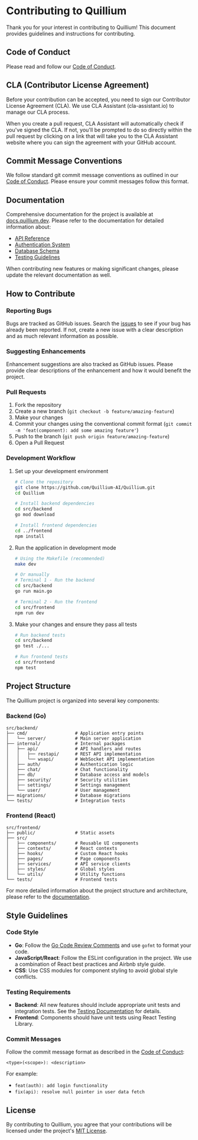 # Contributing to Quillium

Thank you for your interest in contributing to Quillium! This document provides guidelines and instructions for contributing.

## Code of Conduct

Please read and follow our [Code of Conduct](CODE_OF_CONDUCT.md).

## CLA (Contributor License Agreement)

Before your contribution can be accepted, you need to sign our Contributor License Agreement (CLA). We use CLA Assistant (cla-assistant.io) to manage our CLA process.

When you create a pull request, CLA Assistant will automatically check if you've signed the CLA. If not, you'll be prompted to do so directly within the pull request by clicking on a link that will take you to the CLA Assistant website where you can sign the agreement with your GitHub account.

## Commit Message Conventions

We follow standard git commit message conventions as outlined in our [Code of Conduct](CODE_OF_CONDUCT.md#commit-message-conventions). Please ensure your commit messages follow this format.

## Documentation

Comprehensive documentation for the project is available at [docs.quillium.dev](https://docs.quillium.dev). Please refer to the documentation for detailed information about:

- [API Reference](https://docs.quillium.dev/backend/api/)
- [Authentication System](https://docs.quillium.dev/backend/authentication/)
- [Database Schema](https://docs.quillium.dev/backend/database/)
- [Testing Guidelines](https://docs.quillium.dev/backend/testing/)

When contributing new features or making significant changes, please update the relevant documentation as well.

## How to Contribute

### Reporting Bugs

Bugs are tracked as GitHub issues. Search the [issues](https://github.com/Quillium-AI/Quillium/issues) to see if your bug has already been reported. If not, create a new issue with a clear description and as much relevant information as possible.

### Suggesting Enhancements

Enhancement suggestions are also tracked as GitHub issues. Please provide clear descriptions of the enhancement and how it would benefit the project.

### Pull Requests

1. Fork the repository
2. Create a new branch (`git checkout -b feature/amazing-feature`)
3. Make your changes
4. Commit your changes using the conventional commit format (`git commit -m 'feat(component): add some amazing feature'`)
5. Push to the branch (`git push origin feature/amazing-feature`)
6. Open a Pull Request

### Development Workflow

1. Set up your development environment
   ```bash
   # Clone the repository
   git clone https://github.com/Quillium-AI/Quillium.git
   cd Quillium
   
   # Install backend dependencies
   cd src/backend
   go mod download
   
   # Install frontend dependencies
   cd ../frontend
   npm install
   ```

2. Run the application in development mode
   ```bash
   # Using the Makefile (recommended)
   make dev
   
   # Or manually
   # Terminal 1 - Run the backend
   cd src/backend
   go run main.go
   
   # Terminal 2 - Run the frontend
   cd src/frontend
   npm run dev
   ```

3. Make your changes and ensure they pass all tests
   ```bash
   # Run backend tests
   cd src/backend
   go test ./...
   
   # Run frontend tests
   cd src/frontend
   npm test
   ```

## Project Structure

The Quillium project is organized into several key components:

### Backend (Go)
```
src/backend/
├── cmd/                  # Application entry points
│   └── server/           # Main server application
├── internal/             # Internal packages
│   ├── api/              # API handlers and routes
│   │   ├── restapi/      # REST API implementation
│   │   └── wsapi/        # WebSocket API implementation
│   ├── auth/             # Authentication logic
│   ├── chat/             # Chat functionality
│   ├── db/               # Database access and models
│   ├── security/         # Security utilities
│   ├── settings/         # Settings management
│   └── user/             # User management
├── migrations/           # Database migrations
└── tests/                # Integration tests
```

### Frontend (React)
```
src/frontend/
├── public/               # Static assets
├── src/
│   ├── components/       # Reusable UI components
│   ├── contexts/         # React contexts
│   ├── hooks/            # Custom React hooks
│   ├── pages/            # Page components
│   ├── services/         # API service clients
│   ├── styles/           # Global styles
│   └── utils/            # Utility functions
└── tests/                # Frontend tests
```

For more detailed information about the project structure and architecture, please refer to the [documentation](https://docs.quillium.dev).

## Style Guidelines

### Code Style

- **Go**: Follow the [Go Code Review Comments](https://github.com/golang/go/wiki/CodeReviewComments) and use `gofmt` to format your code.
- **JavaScript/React**: Follow the ESLint configuration in the project. We use a combination of React best practices and Airbnb style guide.
- **CSS**: Use CSS modules for component styling to avoid global style conflicts.

### Testing Requirements

- **Backend**: All new features should include appropriate unit tests and integration tests. See the [Testing Documentation](https://docs.quillium.dev/backend/testing/) for details.
- **Frontend**: Components should have unit tests using React Testing Library.

### Commit Messages

Follow the commit message format as described in the [Code of Conduct](CODE_OF_CONDUCT.md#commit-message-conventions):

```
<type>(<scope>): <description>
```

For example:
- `feat(auth): add login functionality`
- `fix(api): resolve null pointer in user data fetch`

## License

By contributing to Quillium, you agree that your contributions will be licensed under the project's [MIT License](LICENSE).
